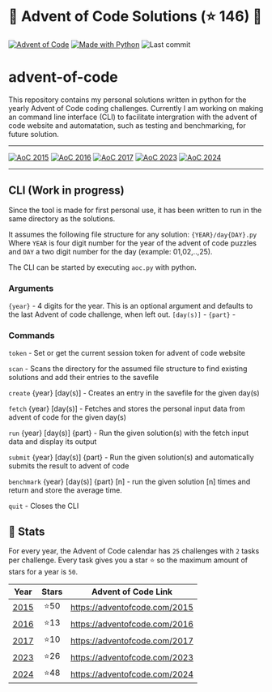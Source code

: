 # 🎄 Advent of Code Solutions <!-- sum of stars 1: begin -->(⭐ 146)<!-- sum of stars 1: end --> 🎄

[![Advent of Code](https://img.shields.io/badge/Advent%20of%20Code-ffff66?logo=adventofcode&logoColor=000)](<https://adventofcode.com/> "Advent of Code homepage")
[![Made with Python](https://img.shields.io/badge/Python->=3.10-blue?logo=python&logoColor=white)](<https://python.org> "Go to Python homepage")
![Last commit](https://img.shields.io/github/last-commit/Flizz95/advent-of-code "Last commit")

# advent-of-code

This repository contains my personal solutions written in python for the yearly Advent of Code coding challenges.
Currently I am working on making an command line interface (CLI) to facilitate intergration with the advent of code website and automatation, such as testing and benchmarking, for future solution. 

---
<!-- Badges of stars: start -->
[![AoC 2015](https://img.shields.io/badge/2015-⭐%2050-gray?logo=adventofcode&labelColor=8a2be2)](https://adventofcode.com/2015)
[![AoC 2016](https://img.shields.io/badge/2016-⭐%2013-gray?logo=adventofcode&labelColor=8a2be2)](https://adventofcode.com/2016)
[![AoC 2017](https://img.shields.io/badge/2017-⭐%2010-gray?logo=adventofcode&labelColor=8a2be2)](https://adventofcode.com/2017)
[![AoC 2023](https://img.shields.io/badge/2023-⭐%2026-gray?logo=adventofcode&labelColor=8a2be2)](https://adventofcode.com/2023)
[![AoC 2024](https://img.shields.io/badge/2024-⭐%2048-gray?logo=adventofcode&labelColor=8a2be2)](https://adventofcode.com/2024)  
<!-- Badges of stars: end -->
---

## CLI (Work in progress)

Since the tool is made for first personal use, it has been written to run in the same directory as the solutions.

It assumes the following file structure for any solution:
```{YEAR}/day{DAY}.py```
Where `YEAR` is four digit number for the year of the advent of code puzzles and `DAY` a two digit number for the day (example: 01,02,..,25).

The CLI can be started by executing `aoc.py` with python.

### Arguments

`{year}` - 4 digits for the year. This is an optional argument and defaults to the last Advent of code challenge, when left out.
`[day(s)]` -
`{part}` -

### Commands

`token` - Set or get the current session token for advent of code website

`scan` - Scans the directory for the assumed file structure to find existing solutions and add their entries to the savefile

`create` {year} [day(s)] - Creates an entry in the savefile for the given day(s)

`fetch` {year} [day(s)] - Fetches and stores the personal input data from advent of code for the given day(s)

`run` {year} [day(s)] {part} - Run the given solution(s) with the fetch input data and display its output

`submit` {year} [day(s)] {part} - Run the given solution(s) and automatically submits the result to advent of code

`benchmark` {year} [day(s)] {part} [n] - run the given solution [n] times and return and store the average time. 

`quit` - Closes the CLI


## 🎄 Stats

For every year, the Advent of Code calendar has `25` challenges with `2` tasks per challenge. Every task gives you a
star ⭐️ so the maximum amount of stars for a year is `50`.

<!-- Table summary of years: begin -->
| Year | Stars | Advent of Code Link |
| :--: | :---: | :--: |
| [2015](year/2015) | ⭐️50  | https://adventofcode.com/2015 |
| [2016](year/2016) | ⭐️13  | https://adventofcode.com/2016 |
| [2017](year/2017) | ⭐️10  | https://adventofcode.com/2017 |
| [2023](year/2023) | ⭐️26  | https://adventofcode.com/2023 |
| [2024](year/2024) | ⭐️48  | https://adventofcode.com/2024 |
<!-- Table summary of years: end -->

